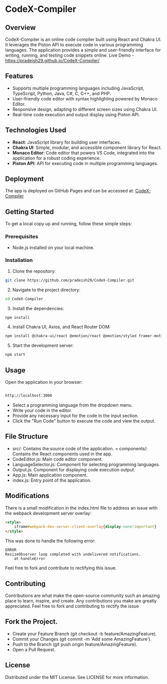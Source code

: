 # CodeX-Compiler

## Overview
CodeX-Compiler is an online code compiler built using React and Chakra UI. It leverages the Piston API to execute code in various programming languages. The application provides a simple and user-friendly interface for writing, running, and testing code snippets online.
Live Demo - https://pradeish29.github.io/CodeX-Compiler/

## Features
- Supports multiple programming languages including JavaScript, TypeScript, Python, Java, C#, C, C++, and PHP.
- User-friendly code editor with syntax highlighting powered by Monaco Editor.
- Responsive design, adapting to different screen sizes using Chakra UI.
- Real-time code execution and output display using Piston API.

## Technologies Used
- **React**: JavaScript library for building user interfaces.
- **Chakra UI**: Simple, modular, and accessible component library for React.
- **Monaco Editor**: Code editor that powers VS Code, integrated into the application for a robust coding experience.
- **Piston API**: API for executing code in multiple programming languages.

## Deployment
The app is deployed on GitHub Pages and can be accessed at:
[CodeX-Compiler](https://pradeish29.github.io/CodeX-Compiler/)

## Getting Started
To get a local copy up and running, follow these simple steps:

### Prerequisites
- Node.js installed on your local machine.

### Installation
1. Clone the repository:
```sh
git clone https://github.com/pradeish29/CodeX-Compiler.git
```
2. Navigate to the project directory:

```sh
cd CodeX-Compiler
```
3. Install the dependencies:

```sh
npm install
```
4. Install Chakra UI, Axios, and React Router DOM:

```sh
npm install @chakra-ui/react @emotion/react @emotion/styled framer-motion axios react-router-dom
```
5. Start the development server:

```sh
npm start
```
## Usage
Open the application in your browser:
```sh

http://localhost:3000
```
- Select a programming language from the dropdown menu.
- Write your code in the editor.
- Provide any necessary input for the code in the input section.
- Click the "Run Code" button to execute the code and view the output.

## File Structure
- src/: Contains the source code of the application.
= components/: Contains the React components used in the app.
- CodeEditor.js: Main code editor component.
- LanguageSelector.js: Component for selecting programming languages.
- Output.js: Component for displaying code execution output.
- App.js: Main application component.
- index.js: Entry point of the application.
  
## Modifications
There is a small modification in the index.html file to address an issue with the webpack development server overlay:

```html
<style>
    iframe#webpack-dev-server-client-overlay{display:none!important}
</style>
```
This was done to handle the following error:

```vbnet
ERROR
ResizeObserver loop completed with undelivered notifications.
    at handleError
```
Feel free to fork and contribute to rectifying this issue.

## Contributing
Contributions are what make the open-source community such an amazing place to learn, inspire, and create. Any contributions you make are greatly appreciated.
Feel free to fork and contributing to rectify the issue

## Fork the Project.
- Create your Feature Branch (git checkout -b feature/AmazingFeature).
- Commit your Changes (git commit -m 'Add some AmazingFeature').
- Push to the Branch (git push origin feature/AmazingFeature).
- Open a Pull Request.

## License
Distributed under the MIT License. See LICENSE for more information.
